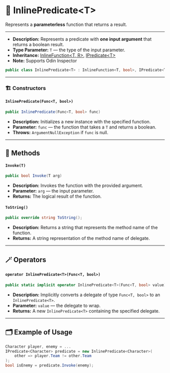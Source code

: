 # 🧩 InlinePredicate&lt;T&gt;

Represents a <b>parameterless</b> function that returns a result.

---

- **Description:** Represents a predicate with <b>one input argument</b> that returns a boolean result.
- **Type Parameter:** `T` — the type of the input parameter.
- **Inheritance:** [InlineFunction&lt;T, R&gt;](InlineFunction%601.md), [IPredicate&lt;T&gt;](IPredicate%601.md)
- **Note:** Supports Odin Inspector

```csharp
public class InlinePredicate<T> : InlineFunction<T, bool>, IPredicate<T>
```


---

### 🏗️ Constructors <div id="-constructors"></div>

#### `InlinePredicate(Func<T, bool>)`

```csharp
public InlinePredicate(Func<T, bool> func)
```

- **Description:** Initializes a new instance with the specified function.
- **Parameter:** `func` — the function that takes a `T` and returns a boolean.
- **Throws:** `ArgumentNullException` if `func` is null.

---

## 🏹 Methods

#### `Invoke(T)`

```csharp
public bool Invoke(T arg)
```

- **Description:** Invokes the function with the provided argument.
- **Parameter:** `arg` — the input parameter.
- **Returns:** The logical result of the function.

#### `ToString()`

```csharp
public override string ToString();
```

- **Description:** Returns a string that represents the method name of the function.
- **Returns:** A string representation of the method name of delegate.

---

## 🪄 Operators

#### `operator InlinePredicate<T>(Func<T, bool>)`

```csharp
public static implicit operator InlinePredicate<T>(Func<T, bool> value);
```

- **Description:** Implicitly converts a delegate of type `Func<T, bool>` to an `InlinePredicate<T>`.
- **Parameter:** `value` — the delegate to wrap.
- **Returns:** A new `InlinePredicate<T>` containing the specified delegate.

---

## 🗂 Example of Usage

```csharp
Character player, enemy = ...
IPredicate<Character> predicate = new InlinePredicate<Character>(
    other => player.Team != other.Team
);
bool isEnemy = predicate.Invoke(enemy);
```
